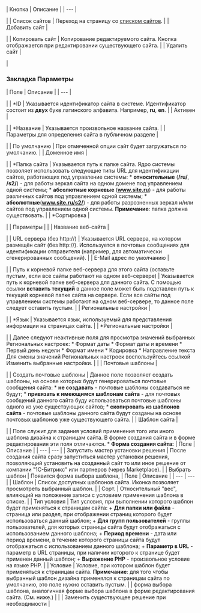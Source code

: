 | Кнопка | Описание |
| --- |

|
| Список сайтов | Переход на страницу со [списком сайтов](/user_help/settings/settings/sites/site_admin.php). |
| Добавить сайт |

|
| Копировать сайт | Копирование редактируемого сайта.   Кнопка отображается при редактировании существующего сайта. |
| Удалить сайт |

|

### Закладка Параметры

| Поле | Описание |
| --- |

|
| \*ID | Указывается идентификатор сайта в системе. Идентификатор состоит из **двух** букв латинского алфавита. Например, **ru**, **en**. |
| Активен |

|
| \*Название | Указывается произвольное название сайта. |
| Параметры для определения сайта в публичном разделе |

|
| По умолчанию | При отмеченной опции сайт будет загружаться по умолчанию. |
| Доменное имя |

|
| \*Папка сайта | Указывается путь к папке сайта. Ядро системы позволяет использовать следующие типы URL для идентификации сайтов, работающих под управление системы:  * **относительные** (**/ru/**, **/s2/**) - для работы зеркал сайта на одном домене под управлением одной системы; * **абсолютные корневые** (**www.site.ru**) - для работы различных сайтов под управлением одной системы; * **абсолютные**(**www.site.ru/s2/**) - для работы разрозненных зеркал и/или сайтов под управлением одной системы.  **Примечание**: папка должна существовать. |
| \*Сортировка |

|
| Параметры | |
| Название веб-сайта |

|
| URL сервера (без http://) | Указывается URL сервера, на котором размещён сайт (без http://). Используется в почтовых сообщениях для идентификации отправителя (например, для автоматически сгенерированных сообщений). |
| E-Mail адрес по умолчанию |

|
| Путь к корневой папке веб-сервера для этого сайта (оставьте пустым, если все сайты работают на одном веб-сервере) | Указывается путь к корневой папке веб-сервера для данного сайта. С помощью ссылки **вставить текущий** в данное поле может быть подставлен путь к текущей корневой папке сайта на сервере.  Если все сайты под управлением системы работают на одном веб-сервере, то данное поле следует оставить пустым. |
| Региональные настройки |

|
| \*Язык | Указывается язык, используемый для представления информации на страницах сайта. |
| \*Региональные настройки |

|
| Далее следуют неактивные поля для просмотра значений выбранных Региональных настроек:  * Формат даты * Формат даты и времени * Первый день недели * Формат имени * Кодировка * Направление текста  Для смены значений Региональных настроек воспользуйтесь ссылкой Изменить выбранные настройки. | |
| Почтовые шаблоны |

|
| Создать почтовые шаблоны | Данное поле позволяет создать шаблоны, на основе которых будут генерироваться почтовые сообщения сайта:  * **не создавать** - почтовые шаблоны создаваться не будут; * **привязать к имеющимся шаблонам сайта** - для почтовых сообщений данного сайта буду использоваться почтовые шаблоны одного из уже существующих сайтов; * **скопировать из шаблонов сайта** - почтовые шаблоны данного сайта будут созданы на основе почтовых шаблонов уже существующего сайта. |
| Шаблон сайта |

|
| Поле служит для задания условий применения того или иного шаблона дизайна к страницам сайта. В форме создания сайта и в форме редактирования эти поля отличаются.  * **Форма создания сайта:**    | Поле | Описание |   | --- | --- |   | Запустить мастер установки решения | После создания сайта сразу запуститься мастер установки решения, позволяющий установить на созданный сайт то или иное решение от компании "1С-Битрикс" или партнеров (через Marketplace). |   | Выбрать шаблон | Появится форма выбора шаблона,     | Поле | Описание | | --- | --- | | Шаблон | Список доступных шаблонов сайта. Иконка позволяет просмотреть выбранный шаблон. | | Сорт. | Относительный "вес", влияющий на положение записи с условием применения шаблона в списке. | | Тип условия | Тип условия, при выполнении которого шаблон будет применяться к страницам сайта: + **Для папки или файла** - страница или раздел, при отображении страниц которого будет использоваться данный шаблон; + **Для групп пользователей** - группы пользователей, для которых страницы сайта будут отображаться с использованием данного шаблона; + **Период времени** - дата или период времени, в течение которого страницы сайта будут отображаться с использованием данного шаблона; + **Параметр в URL** - параметр в URL страницы, при наличии которого к странице будет применен данный шаблон; + **Выражение PHP** - произвольное условие на языке PHP. | | Условие | Условие, при котором шаблон будет применяться к страницам сайта. **Примечание**: для того чтобы выбранный шаблон дизайна применялся к страницам сайта по умолчанию, это поле нужно оставить пустым. | |  форма выбора шаблона, аналогичная форме выбора шаблона в форме редактирования сайта. (См. ниже.) | |
| Заменить существующее решение при необходимости |